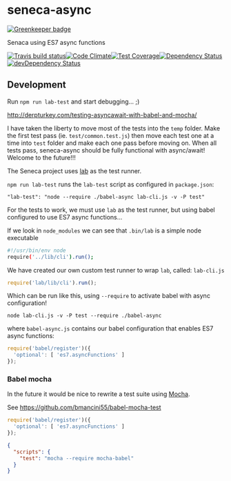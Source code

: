 seneca-async
============

[![Greenkeeper badge](https://badges.greenkeeper.io/kristianmandrup/seneca-async.svg)](https://greenkeeper.io/)

Senaca using ES7 async functions

[![Travis build status](http://img.shields.io/travis/kristianmandrup/seneca-async.svg?style=flat)](https://travis-ci.org/kristianmandrup/seneca-async)[![Code Climate](https://codeclimate.com/github/kristianmandrup/seneca-async/badges/gpa.svg)](https://codeclimate.com/github/kristianmandrup/seneca-async)[![Test Coverage](https://codeclimate.com/github/kristianmandrup/seneca-async/badges/coverage.svg)](https://codeclimate.com/github/kristianmandrup/seneca-async)[![Dependency Status](https://david-dm.org/kristianmandrup/seneca-async.svg)](https://david-dm.org/kristianmandrup/seneca-async)[![devDependency Status](https://david-dm.org/kristianmandrup/seneca-async/dev-status.svg)](https://david-dm.org/kristianmandrup/seneca-async#info=devDependencies)

Development
-----------

Run `npm run lab-test` and start debugging... ;)

http://derpturkey.com/testing-asyncawait-with-babel-and-mocha/

I have taken the liberty to move most of the tests into the `temp` folder. Make the first test pass (ie. `test/common.test.js`) then move each test one at a time into `test` folder and make each one pass before moving on. When all tests pass, seneca-async should be fully functional with async/await! Welcome to the future!!!

The Seneca project uses [lab](https://www.npmjs.com/package/lab) as the test runner.

`npm run lab-test` runs the `lab-test` script as configured in `package.json`:

`"lab-test": "node --require ./babel-async lab-cli.js -v -P test"`

For the tests to work, we must use `lab` as the test runner, but using babel configured to use ES7 async functions...

If we look in `node_modules` we can see that `.bin/lab` is a simple node executable

```sh
#!/usr/bin/env node
require('../lib/cli').run();
```

We have created our own custom test runner to wrap `lab`, called: `lab-cli.js`

```js
require('lab/lib/cli').run();
```

Which can be run like this, using `--require` to activate babel with async configuration!

`node lab-cli.js -v -P test --require ./babel-async`

where `babel-async.js` contains our babel configuration that enables ES7 async functions:

```js
require('babel/register')({
  'optional': [ 'es7.asyncFunctions' ]
});
```

### Babel mocha

In the future it would be nice to rewrite a test suite using [Mocha]().

See https://github.com/bmancini55/babel-mocha-test

```js
require('babel/register')({  
  'optional': [ 'es7.asyncFunctions' ]
});
```

```json
{
  "scripts": {
    "test": "mocha --require mocha-babel"
  }
}
```
